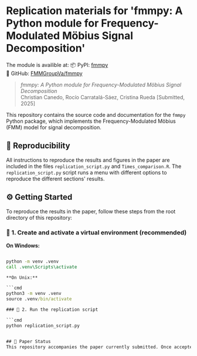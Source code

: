 # Replication materials for 'fmmpy: A Python module for Frequency-Modulated Möbius Signal Decomposition'

The module is availible at:
📦 PyPI: [fmmpy](https://pypi.org/project/fmmpy/)  
🔗 GitHub: [FMMGroupVa/fmmpy](https://github.com/FMMGroupVa/fmmpy)

> *fmmpy: A Python module for Frequency-Modulated Möbius Signal Decomposition*  
> Christian Canedo, Rocío Carratalá-Sáez, Cristina Rueda
> [Submitted, 2025]

This repository contains the source code and documentation for the `fmmpy` Python package, which implements the Frequency-Modulated Möbius (FMM) model for signal decomposition. 

## 📂 Reproducibility
All instructions to reproduce the results and figures in the paper are included in the files `replication_script.py` and `Times_comparison.R`.
The `replication_script.py` script runs a menu with different options to reproduce the different sections' results.


## ⚙️ Getting Started

To reproduce the results in the paper, follow these steps from the root directory of this repository:

### 🐍 1. Create and activate a virtual environment (recommended)

**On Windows:**

```cmd

python -m venv .venv
call .venv\Scripts\activate

**On Unix:**

```cmd
python3 -m venv .venv
source .venv/bin/activate

### 🐍 2. Run the replication script

```cmd
python replication_script.py


## 📄 Paper Status
This repository accompanies the paper currently submitted. Once accepted, the final reference and DOI will be added here.